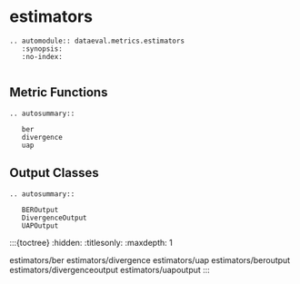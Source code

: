 # estimators

```{eval-rst}
.. automodule:: dataeval.metrics.estimators
   :synopsis:
   :no-index:
```

```{currentmodule} dataeval.metrics.estimators
```

## Metric Functions

```{eval-rst}
.. autosummary::

   ber
   divergence
   uap
```

## Output Classes

```{eval-rst}
.. autosummary::

   BEROutput
   DivergenceOutput
   UAPOutput
```

:::{toctree}
:hidden:
:titlesonly:
:maxdepth: 1

estimators/ber
estimators/divergence
estimators/uap
estimators/beroutput
estimators/divergenceoutput
estimators/uapoutput
:::
